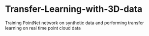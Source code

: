 # Transfer-Learning-with-3D-data
Training PointNet network on synthetic data and performing transfer learning on real time point cloud data 
